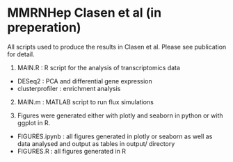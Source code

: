 # MMRNHep Clasen et al (in preperation)

All scripts used to produce the results in Clasen et al. Please see publication for detail.

1. MAIN.R : R script for the analysis of transcriptomics data
* DESeq2 : PCA and differential gene expression
* clusterprofiler : enrichment analysis

2. MAIN.m : MATLAB script to run flux simulations

3. Figures were generated either with plotly and seaborn in python or with ggplot in R.
* FIGURES.ipynb : all figures generated in plotly or seaborn as well as data analysed and output as tables in output/ directory
* FIGURES.R : all figures generated in R 
